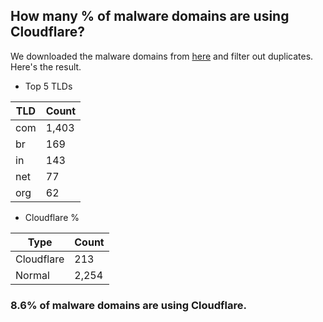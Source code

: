 ## How many % of malware domains are using Cloudflare?


We downloaded the malware domains from [here](https://urlhaus.abuse.ch) and filter out duplicates.
Here's the result.


[//]: # (start replacement)


- Top 5 TLDs

| TLD | Count |
| --- | --- |
| com | 1,403 |
| br | 169 |
| in | 143 |
| net | 77 |
| org | 62 |


- Cloudflare %

| Type | Count |
| --- | --- |
| Cloudflare | 213 |
| Normal | 2,254 |


### 8.6% of malware domains are using Cloudflare.